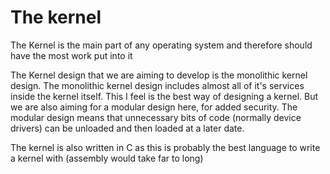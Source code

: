 # The kernel

The Kernel is the main part of any operating system and therefore should have the most work put into it

The Kernel design that we are aiming to develop is the monolithic kernel design. The monolithic kernel design includes almost all of it's services inside the kernel itself. This I feel is the best way of designing a kernel. But we are also aiming for a modular design here, for added security. The modular design means that unnecessary bits of code (normally device drivers) can be unloaded and then loaded at a later date.

The kernel is also written in C as this is probably the best language to write a kernel with (assembly would take far to long)
